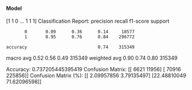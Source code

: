 #### Model
[1 1 0 ... 1 1 1]
Classification Report:
              precision    recall  f1-score   support

           0       0.09      0.36      0.14     18577
           1       0.95      0.76      0.84    296772

    accuracy                           0.74    315349
   macro avg       0.52      0.56      0.49    315349
weighted avg       0.90      0.74      0.80    315349

Accuracy: 0.737205445395419
Confusion Matrix:
[[  6621  11956]
 [ 70916 225856]]
Confusion Matrix (%):
[[ 2.09957856  3.79135497]
 [22.48810049 71.62096598]]

